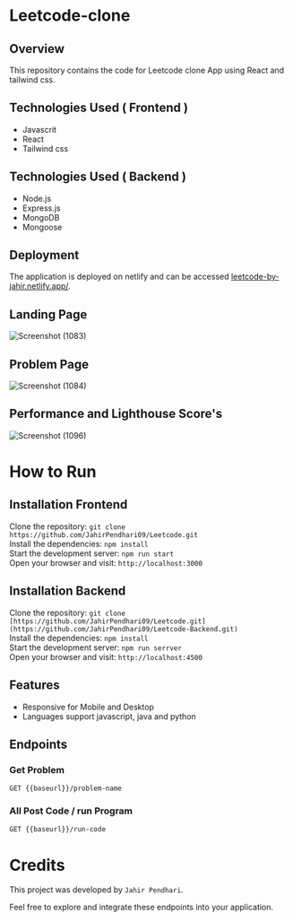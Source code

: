 # Leetcode-clone

## Overview
This repository contains the code for Leetcode clone App using React and tailwind css.

## Technologies Used ( Frontend )
  - Javascrit
  - React
  - Tailwind css
    
## Technologies Used ( Backend )
  - Node.js
  - Express.js
  - MongoDB
  - Mongoose

## Deployment

The application is deployed on netlify and can be accessed [leetcode-by-jahir.netlify.app/](https://leetcode-by-jahir.netlify.app/).

## Landing Page

![Screenshot (1083)](https://github.com/user-attachments/assets/946d05b1-012a-48ed-9a26-05add2743d41)

## Problem Page

![Screenshot (1084)](https://github.com/user-attachments/assets/a625e697-3672-491c-8ab8-0a4fc7d7418a)

## Performance and Lighthouse Score's

![Screenshot (1096)](https://github.com/user-attachments/assets/83a81493-c761-48ca-b98f-75316ac2783a)


 # How to Run <br/>
 
   <h2>Installation Frontend </h2>
   
   Clone the repository:   ``` git clone https://github.com/JahirPendhari09/Leetcode.git  ``` <br/>
   Install the dependencies:   ``` npm install ``` <br/>
   Start the development server:   ``` npm run start ``` <br/>
   Open your browser and visit:   ``` http://localhost:3000 ``` <br/>


   <h2>Installation Backend </h2>
   
   Clone the repository:   ``` git clone [https://github.com/JahirPendhari09/Leetcode.git](https://github.com/JahirPendhari09/Leetcode-Backend.git)  ``` <br/>
   Install the dependencies:   ``` npm install ``` <br/>
   Start the development server:   ``` npm run serrver ``` <br/>
   Open your browser and visit:   ``` http://localhost:4500 ``` <br/>
   


   ## Features 
   
  - Responsive for Mobile and Desktop
  - Languages support javascript, java and python

   <h2>Endpoints</h2>
   <h3>Get Problem</h3>
   <pre><code>GET {{baseurl}}/problem-name </code></pre>

   <h3>All Post Code / run Program</h3>
   <pre><code>GET {{baseurl}}/run-code </code></pre>

 
   # Credits <br/>
   This project was developed by ```Jahir Pendhari```.

   <p>Feel free to explore and integrate these endpoints into your application.</p>
  

